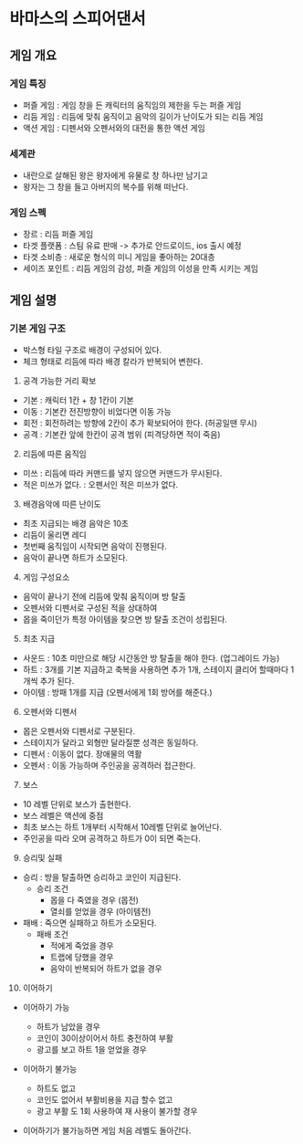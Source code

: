 # 바마스의 스피어댄서
## 게임 개요
### 게임 특징
- 퍼즐 게임 : 게임 창을 든 캐릭터의 움직임의 제한을 두는 퍼즐 게임
- 리듬 게임 : 리듬에 맞춰 움직이고 음악의 길이가 난이도가 되는 리듬 게임
- 액션 게임 : 디펜서와 오펜서와의 대전을 통한 액션 게임

### 세계관
- 내란으로 살해된 왕은 왕자에게 유물로 창 하나만 남기고
- 왕자는 그 창을 들고 아버지의 복수를 위해 떠난다.

### 게임 스펙 
- 장르 : 리듬 퍼즐 게임
- 타겟 플랫폼 : 스팀 유료 판매 -> 추가로 안드로이드, ios 출시 예정
- 타겟 소비층 : 새로운 형식의 미니 게임을 좋아하는 20대층
- 세이즈 포인트 : 리듬 게임의 감성, 퍼즐 게임의 이성을 만족 시키는 게임 

## 게임 설명
### 기본 게임 구조
- 박스형 타일 구조로 배경이 구성되어 있다.
- 체크 형태로 리듬에 따라 배경 칼라가 반복되어 변한다. 

1) 공격 가능한 거리 확보
- 기본 : 캐릭터 1칸 + 창 1칸이 기본
- 이동 : 기본칸 전진방향이 비었다면 이동 가능
- 회전 : 회전하려는 방향에 2칸이 추가 확보되어야 한다. (허공일땐 무시)
- 공격 : 기본칸 앞에 한칸이 공격 범위 (피격당하면 적이 죽음) 

2) 리듬에 따른 움직임
- 미쓰 : 리듬에 따라 커맨드를 넣지 않으면 커맨드가 무시된다.
- 적은 미쓰가 없다. : 오펜서인 적은 미쓰가 없다.  

3) 배경음악에 따른 난이도
- 최초 지급되는 배경 음악은 10초
- 리듬이 울리면 레디
- 첫번째 움직임이 시작되면 음악이 진행된다.
- 음악이 끝나면 하트가 소모된다. 

4) 게임 구성요소 
- 음악이 끝나기 전에 리듬에 맞춰 움직이며 방 탈출
- 오펜서와 디펜서로 구성된 적을 상대하여
- 몹을 죽이던가 특정 아이템을 찾으면 방 탈출 조건이 성립된다.

5) 최초 지급
- 사운드 : 10초 미만으로 해당 시간동안 방 탈출을 해야 한다. (업그레이드 가능)
- 하트 : 3개를 기본 지급하고 축복을 사용하면 추가 1개, 스테이지 클리어 할때마다 1개씩 추가 된다.
- 아이템 : 방패 1개를 지급 (오펜서에게 1회 방어를 해준다.)

6) 오펜서와 디펜서
- 몹은 오펜서와 디펜서로 구분된다.
- 스테이지가 달라고 외형만 달라질뿐 성격은 동일하다.
- 디펜서 : 이동이 없다. 장애물의 역활
- 오펜서 : 이동 가능하며 주인공을 공격하러 접근한다. 

7) 보스
- 10 레벨 단위로 보스가 출현한다.
- 보스 레벨은 액션에 중점
- 최초 보스는 하트 1개부터 시작해서 10레벨 단위로 늘어난다.
- 주인공을 따라 오며 공격하고 하트가 0이 되면 죽는다. 

9) 승리및 실패
- 승리 : 방을 탈출하면 승리하고 코인이 지급된다.
  - 승리 조건
    - 몹을 다 죽였을 경우 (몹전)
    - 열쇠를 얻었을 경우 (아이템전)       
- 패배 : 죽으면 실패하고 하트가 소모된다.
  - 패배 조건
    - 적에게 죽었을 경우
    - 트랩에 당했을 경우
    - 음악이 반복되어 하트가 없을 경우  

10) 이어하기
- 이어하기 가능
  - 하트가 남았을 경우
  - 코인이 30이상이어서 하트 충전하여 부활
  - 광고를 보고 하트 1을 얻었을 경우 

- 이어하기 불가능
  - 하트도 없고
  - 코인도 없어서 부활비용을 지급 할수 없고
  - 광고 부활 도 1회 사용하여 재 사용이 불가할 경우
    
- 이어하기가 불가능하면 게임 처음 레벨도 돌아간다.
